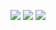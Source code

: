 

![](https://i.imgur.com/EyRiRNW.gif)
![](https://i.imgur.com/miTq4zb.gif)
![](https://i.imgur.com/6kXUFLU.gif)



<!--
![](https://i.imgur.com/bpr8tqf.jpg)
-->
